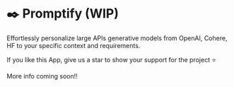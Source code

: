 # ✒️ Promptify (WIP)
Effortlessly personalize large APIs generative models from OpenAI, Cohere, HF to your specific context and requirements.

If you like this App, give us a star to show your support for the project ⭐

More info coming soon!!
